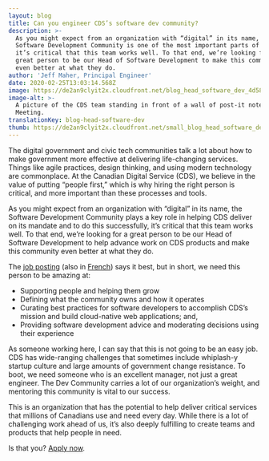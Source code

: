 ```yaml
---
layout: blog
title: Can you engineer CDS’s software dev community?
description: >-
  As you might expect from an organization with “digital” in its name, the
  Software Development Community is one of the most important parts of CDS and
  it’s critical that this team works well. To that end, we’re looking for a
  great person to be our Head of Software Development to make this community
  even better at what they do.
author: 'Jeff Maher, Principal Engineer'
date: 2020-02-25T13:03:14.568Z
image: https://de2an9clyit2x.cloudfront.net/blog_head_software_dev_4d582ff210.jpg
image-alt: >-
  A picture of the CDS team standing in front of a wall of post-it notes at a
  Meeting.
translationKey: blog-head-software-dev
thumb: https://de2an9clyit2x.cloudfront.net/small_blog_head_software_dev_4d582ff210.jpg
---
```

The digital government and civic tech communities talk a lot about how to make government more effective at delivering life-changing services. Things like agile practices, design thinking, and using modern technology are commonplace. At the Canadian Digital Service (CDS), we believe in the value of putting “people first,” which is why hiring the right person is critical, and more important than these processes and tools.

As you might expect from an organization with “digital” in its name, the Software Development Community plays a key role in helping CDS deliver on its mandate and to do this successfully, it’s critical that this team works well. To that end, we’re looking for a great person to be our Head of Software Development to help advance work on CDS products and make this community even better at what they do.

The [job posting](https://digital.canada.ca/careers/positions/head-of-software-development/) (also in [French](https://numerique.canada.ca/careers/positions/chef-du-d%C3%A9veloppement-logiciel/)) says it best, but in short, we need this person to be amazing at:

* Supporting people and helping them grow
* Defining what the community owns and how it operates
* Curating best practices for software developers to accomplish CDS’s mission and build cloud-native web applications; and,
* Providing software development advice and moderating decisions using their experience

As someone working here, I can say that this is not going to be an easy job. CDS has wide-ranging challenges that sometimes include whiplash-y startup culture and large amounts of government change resistance. To boot, we need someone who is an excellent manager, not just a great engineer. The Dev Community carries a lot of our organization’s weight, and mentoring this community is vital to our success.

This is an organization that has the potential to help deliver critical services that millions of Canadians use and need every day. While there is a lot of challenging work ahead of us, it’s also deeply fulfilling to create teams and products that help people in need.

Is that you? [Apply now](https://digital.canada.ca/careers/positions/head-of-software-development/).

